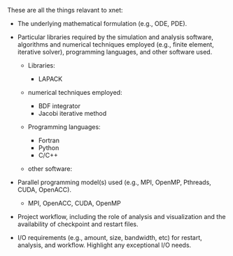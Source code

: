 These are all the things relavant to xnet:

- The underlying mathematical formulation (e.g., ODE, PDE).

- Particular libraries required by the simulation and analysis software, algorithms and numerical techniques employed (e.g., finite element, iterative solver), programming languages, and other software used.
  - Libraries:
    - LAPACK
    
  - numerical techniques employed:
    - BDF integrator
    - Jacobi iterative method
  - Programming languages:
    - Fortran
    - Python
    - C/C++
  - other software:
  
- Parallel programming model(s) used (e.g., MPI, OpenMP, Pthreads, CUDA, OpenACC).
  - MPI, OpenACC, CUDA, OpenMP
 
- Project workflow, including the role of analysis and visualization and the availability of checkpoint and restart files.

- I/O requirements (e.g., amount, size, bandwidth, etc) for restart, analysis, and workflow. Highlight any exceptional I/O needs.
